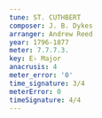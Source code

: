 ```yaml
---
tune: ST. CUTHBERT
composer: J. B. Dykes
arranger: Andrew Reed
year: 1796-1877
meter: 7.7.7.3.
key: E♭ Major
anacrusis: 4
meter_error: '0'
time_signature: 3/4
meterError: 0
timeSignature: 4/4
---
```

